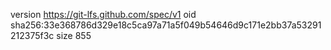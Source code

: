 version https://git-lfs.github.com/spec/v1
oid sha256:33e368786d329e18c5ca97a71a5f049b54646d9c171e2bb37a53291212375f3c
size 855
